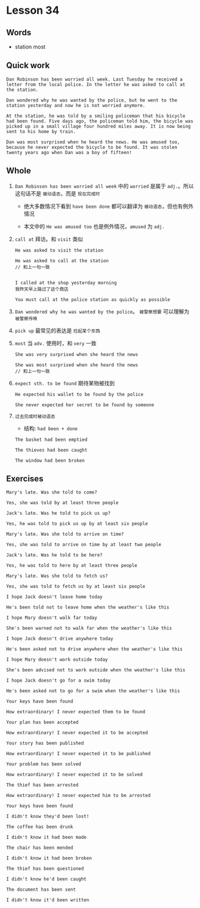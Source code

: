 # Lesson 34

## Words

- station most

## Quick work

```
Dan Robinson has been worried all week. Last Tuesday he received a letter from the local police. In the letter he was asked to call at the station.

Dan wondered why he was wanted by the police, but he went to the station yesterday and now he is not worried anymore.

At the station, he was told by a smiling policeman that his bicycle had been found. Five days ago, the policeman told him, the bicycle was picked up in a small village four hundred miles away. It is now being sent to his home by train.

Dan was most surprised when he heard the news. He was amused too, because he never expected the bicycle to be found. It was stolen twenty years ago when Dan was a boy of fifteen!
```

## Whole

1. `Dan Robinson has been worried all week` 中的 `worried` 是属于 `adj.`。所以这句话不是 `被动语态`，而是 `现在完成时`

   - 绝大多数情况下看到 `have been done` 都可以翻译为 `被动语态`，但也有例外情况

   - 本文中的 `He was amused too` 也是例外情况，`amused` 为 `adj.`

2. `call at` 拜访。和 `visit` 类似

   ```
   He was asked to visit the station

   He was asked to call at the station
   // 和上一句一致


   I called at the shop yesterday morning
   我昨天早上路过了这个商店

   You must call at the police station as quickly as possible
   ```

3. `Dan wondered why he was wanted by the police`。 `被警察想要` 可以理解为 `被警察传唤`

4. `pick up` 最常见的表达是 `捡起某个东西`

5. `most` 当 `adv.` 使用时，和 `very` 一致

   ```
   She was very surprised when she heard the news

   She was most surprised when she heard the news
   // 和上一句一致
   ```

6. `expect sth. to be found` 期待某物被找到

   ```
   He expected his wallet to be found by the police

   She never expected her secret to be found by someone
   ```

7. `过去完成时被动语态`

   - 结构: `had been + done`

   ```
   The basket had been emptied

   The thieves had been caught

   The window had been broken
   ```

## Exercises

```
Mary's late. Was she told to come?

Yes, she was told by at least three people
```

```
Jack's late. Was he told to pick us up?

Yes, he was told to pick us up by at least six people
```

```
Mary's late. Was she told to arrive on time?

Yes, she was told to arrive on time by at least two people
```

```
Jack's late. Was he told to be here?

Yes, he was told to here by at least three people
```

```
Mary's late. Was she told to fetch us?

Yes, she was told to fetch us by at least six people
```

```
I hope Jack doesn't leave home today

He's been told not to leave home when the weather's like this
```

```
I hope Mary doesn't walk far today

She's been warned not to walk far when the weather's like this
```

```
I hope Jack doesn't drive anywhere today

He's been asked not to drive anywhere when the weather's like this
```

```
I hope Mary doesn't work outside today

She's been advised not to work outside when the weather's like this
```

```
I hope Jack doesn't go for a swim today

He's been asked not to go for a swim when the weather's like this
```

```
Your keys have been found

How extraordinary! I never expected them to be found
```

```
Your plan has been accepted

How extraordinary! I never expected it to be accepted
```

```
Your story has been published

How extraordinary! I never expected it to be published
```

```
Your problem has been solved

How extraordinary! I never expected it to be solved
```

```
The thief has been arrested

How extraordinary! I never expected him to be arrested
```

```
Your keys have been found

I didn't know they'd been lost!
```

```
The coffee has been drunk

I didn't know it had been made
```

```
The chair has been mended

I didn't know it had been broken
```

```
The thief has been questioned

I didn't know he'd been caught
```

```
The document has been sent

I didn't know it'd been written
```
